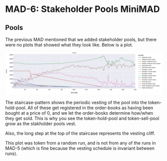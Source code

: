 # MAD-6: Stakeholder Pools MiniMAD

## Pools

The previous MAD mentioned that we added stakeholder pools, but there were no plots
that showed what they look like. Below is a plot.

![](../../plots/mad-6-stakeholder-pools.png)

The staircase-pattern shows the periodic vesting of the pool into the token-hold-pool.
All of these get registered in the order-books as having been bought at a price of 0,
and we let the order-books determine how/when they get sold. This is why you see
the token-hold-pool and token-sell-pool grow as the stakholder pools vest.

Also, the long step at the top of the staircase represents the vesting cliff.

This plot was token from a random run, and is not from any of the runs in MAD-5
(which is fine because the vesting schedule is invariant between runs).
